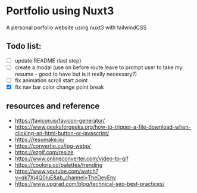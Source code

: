 # Portfolio using Nuxt3

A personal porfolio website using nuxt3 with tailwindCSS

## Todo list:
- [ ] update README (last step)
- [ ] create a modal (use on before route leave to prompt user to take my resume - good to have but is it really neceesary?)
- [ ] fix animation scroll start point
- [x] fix nav bar color change point break

## resources and reference
- https://favicon.io/favicon-generator/
- https://www.geeksforgeeks.org/how-to-trigger-a-file-download-when-clicking-an-html-button-or-javascript/
- https://resumake.io/
- https://convertio.co/jpg-webp/
- https://ezgif.com/resize
- https://www.onlineconverter.com/video-to-gif
- https://coolors.co/palettes/trending
- https://www.youtube.com/watch?v=qk7Xj4Q0IuE&ab_channel=TheDevEnv
- https://www.upgrad.com/blog/technical-seo-best-practices/